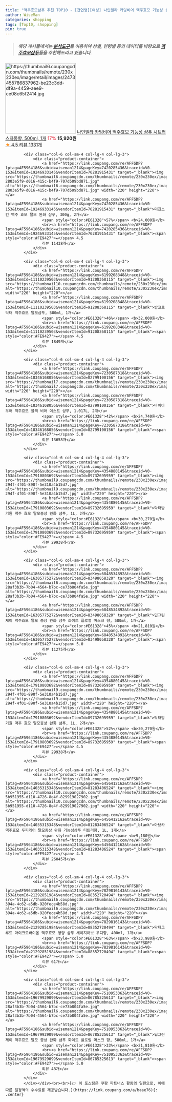```yaml
---
title: "맥주효모샴푸 추천 TOP10 - [전연령][여성] 나인밀라 카밍비어 맥주효모 기능성 샴푸 시트러스자몽향, 500ml, 1개"
author: WiseMan
categories: shopping
tags: [Top10, shopping]
pin: true
---
```


> ##### 해당 게시물에서는 [**분석도구**](https://itemscout.io/)를 이용하여 **성별**, **연령별** 등의 데이터를 바탕으로 [**맥주효모샴푸**](https://link.coupang.com/a/baae76)들을 추천해드리고 있습니다.
<div class="container"><div class="row">
            <div class="col-6 col-sm-4 col-lg-4 col-lg-3">
                <div class="product-container">
                    <a href="https://link.coupang.com/re/AFFSDP?lptag=AF5964186&subid=wiseman1214&pageKey=5625647865&traceid=V0-153&itemId=20143113923&vendorItemId=70175145672" target="_blank"><img src="https://thumbnail6.coupangcdn.com/thumbnails/remote/230x230ex/image/retail/images/2473455786837962-be23c3dd-df9a-4459-aee9-ce08c65f2414.jpg" alt="https://thumbnail6.coupangcdn.com/thumbnails/remote/230x230ex/image/retail/images/2473455786837962-be23c3dd-df9a-4459-aee9-ce08c65f2414.jpg" width="220" height="220"></a>
                    <a href="https://link.coupang.com/re/AFFSDP?lptag=AF5964186&subid=wiseman1214&pageKey=5625647865&traceid=V0-153&itemId=20143113923&vendorItemId=70175145672" target="_blank">나인밀라 카밍비어 맥주효모 기능성 샴푸 시트러스자몽향, 500ml, 1개</a>
                    <span style="color:#E61328">17%</span> <b>15,920원</b>
                    <br><a href="https://link.coupang.com/re/AFFSDP?lptag=AF5964186&subid=wiseman1214&pageKey=5625647865&traceid=V0-153&itemId=20143113923&vendorItemId=70175145672" target="_blank"><span style="color:#FE9427">★</span> 4.5
                    리뷰 1331개</a>
                </div>
            </div>
            
            <div class="col-6 col-sm-4 col-lg-4 col-lg-3">
                <div class="product-container">
                    <a href="https://link.coupang.com/re/AFFSDP?lptag=AF5964186&subid=wiseman1214&pageKey=7420285436&traceid=V0-153&itemId=19246933145&vendorItemId=70281915431" target="_blank"><img src="https://thumbnail6.coupangcdn.com/thumbnails/remote/230x230ex/image/retail/images/2952027438121-2803e5f9-d016-415c-b4f9-707d509bd871.jpg" alt="https://thumbnail6.coupangcdn.com/thumbnails/remote/230x230ex/image/retail/images/2952027438121-2803e5f9-d016-415c-b4f9-707d509bd871.jpg" width="220" height="220"></a>
                    <a href="https://link.coupang.com/re/AFFSDP?lptag=AF5964186&subid=wiseman1214&pageKey=7420285436&traceid=V0-153&itemId=19246933145&vendorItemId=70281915431" target="_blank">미친스킨 맥주 효모 탈모 완화 샴푸, 300g, 2개</a>
                    <span style="color:#E61328">57%</span> <b>24,000원</b>
                    <br><a href="https://link.coupang.com/re/AFFSDP?lptag=AF5964186&subid=wiseman1214&pageKey=7420285436&traceid=V0-153&itemId=19246933145&vendorItemId=70281915431" target="_blank"><span style="color:#FE9427">★</span> 4.5
                    리뷰 11438개</a>
                </div>
            </div>
            
            <div class="col-6 col-sm-4 col-lg-4 col-lg-3">
                <div class="product-container">
                    <a href="https://link.coupang.com/re/AFFSDP?lptag=AF5964186&subid=wiseman1214&pageKey=6199208348&traceid=V0-153&itemId=11110239503&vendorItemId=91208368115" target="_blank"><img src="https://thumbnail10.coupangcdn.com/thumbnails/remote/230x230ex/image/vendor_inventory/f745/dceed3b7811b65097c50bbd1d24f613df51300c2e143129b2371ec0f9b27.jpg" alt="https://thumbnail10.coupangcdn.com/thumbnails/remote/230x230ex/image/vendor_inventory/f745/dceed3b7811b65097c50bbd1d24f613df51300c2e143129b2371ec0f9b27.jpg" width="220" height="220"></a>
                    <a href="https://link.coupang.com/re/AFFSDP?lptag=AF5964186&subid=wiseman1214&pageKey=6199208348&traceid=V0-153&itemId=11110239503&vendorItemId=91208368115" target="_blank">반코르 닥터 맥주효모 탈모샴푸, 500ml, 1개</a>
                    <span style="color:#E61328">46%</span> <b>32,000원</b>
                    <br><a href="https://link.coupang.com/re/AFFSDP?lptag=AF5964186&subid=wiseman1214&pageKey=6199208348&traceid=V0-153&itemId=11110239503&vendorItemId=91208368115" target="_blank"><span style="color:#FE9427">★</span> 4.5
                    리뷰 1849개</a>
                </div>
            </div>
            
            <div class="col-6 col-sm-4 col-lg-4 col-lg-3">
                <div class="product-container">
                    <a href="https://link.coupang.com/re/AFFSDP?lptag=AF5964186&subid=wiseman1214&pageKey=7230587318&traceid=V0-153&itemId=18346168056&vendorItemId=82799100156" target="_blank"><img src="https://thumbnail7.coupangcdn.com/thumbnails/remote/230x230ex/image/vendor_inventory/63c0/24a468650deddcc1558ad8af4970e96353bd7885857bd07363485e984594.jpg" alt="https://thumbnail7.coupangcdn.com/thumbnails/remote/230x230ex/image/vendor_inventory/63c0/24a468650deddcc1558ad8af4970e96353bd7885857bd07363485e984594.jpg" width="220" height="220"></a>
                    <a href="https://link.coupang.com/re/AFFSDP?lptag=AF5964186&subid=wiseman1214&pageKey=7230587318&traceid=V0-153&itemId=18346168056&vendorItemId=82799100156" target="_blank">바이아우어 맥주효모 블랙 비어 이스트 샴푸, 1.017L, 2개</a>
                    <span style="color:#E61328">42%</span> <b>24,740원</b>
                    <br><a href="https://link.coupang.com/re/AFFSDP?lptag=AF5964186&subid=wiseman1214&pageKey=7230587318&traceid=V0-153&itemId=18346168056&vendorItemId=82799100156" target="_blank"><span style="color:#FE9427">★</span> 5.0
                    리뷰 13658개</a>
                </div>
            </div>
            
            <div class="col-6 col-sm-4 col-lg-4 col-lg-3">
                <div class="product-container">
                    <a href="https://link.coupang.com/re/AFFSDP?lptag=AF5964186&subid=wiseman1214&pageKey=4354880145&traceid=V0-153&itemId=17910803692&vendorItemId=89732695959" target="_blank"><img src="https://thumbnail9.coupangcdn.com/thumbnails/remote/230x230ex/image/retail/images/2024/04/30/10/4/0fd3827d-294f-4f01-890f-5e310a4b15d7.jpg" alt="https://thumbnail9.coupangcdn.com/thumbnails/remote/230x230ex/image/retail/images/2024/04/30/10/4/0fd3827d-294f-4f01-890f-5e310a4b15d7.jpg" width="220" height="220"></a>
                    <a href="https://link.coupang.com/re/AFFSDP?lptag=AF5964186&subid=wiseman1214&pageKey=4354880145&traceid=V0-153&itemId=17910803692&vendorItemId=89732695959" target="_blank">닥터방기원 맥주 효모 탈모증상 완화 샴푸, 1L, 2개</a>
                    <span style="color:#E61328">54%</span> <b>30,270원</b>
                    <br><a href="https://link.coupang.com/re/AFFSDP?lptag=AF5964186&subid=wiseman1214&pageKey=4354880145&traceid=V0-153&itemId=17910803692&vendorItemId=89732695959" target="_blank"><span style="color:#FE9427">★</span> 4.5
                    리뷰 29938개</a>
                </div>
            </div>
            
            <div class="col-6 col-sm-4 col-lg-4 col-lg-3">
                <div class="product-container">
                    <a href="https://link.coupang.com/re/AFFSDP?lptag=AF5964186&subid=wiseman1214&pageKey=6848534892&traceid=V0-153&itemId=16305775272&vendorItemId=83498058320" target="_blank"><img src="https://thumbnail6.coupangcdn.com/thumbnails/remote/230x230ex/image/retail/images/1587576182477734-28af3b3b-7b04-4564-b7bc-ce73b804fa5e.jpg" alt="https://thumbnail6.coupangcdn.com/thumbnails/remote/230x230ex/image/retail/images/1587576182477734-28af3b3b-7b04-4564-b7bc-ce73b804fa5e.jpg" width="220" height="220"></a>
                    <a href="https://link.coupang.com/re/AFFSDP?lptag=AF5964186&subid=wiseman1214&pageKey=6848534892&traceid=V0-153&itemId=16305775272&vendorItemId=83498058320" target="_blank">딥그린제이 맥주효모 탈모 증상 완화 샴푸 화이트 플로럴 머스크 향, 500ml, 1개</a>
                    <span style="color:#E61328">45%</span> <b>21,810원</b>
                    <br><a href="https://link.coupang.com/re/AFFSDP?lptag=AF5964186&subid=wiseman1214&pageKey=6848534892&traceid=V0-153&itemId=16305775272&vendorItemId=83498058320" target="_blank"><span style="color:#FE9427">★</span> 5.0
                    리뷰 11275개</a>
                </div>
            </div>
            
            <div class="col-6 col-sm-4 col-lg-4 col-lg-3">
                <div class="product-container">
                    <a href="https://link.coupang.com/re/AFFSDP?lptag=AF5964186&subid=wiseman1214&pageKey=4354880145&traceid=V0-153&itemId=17910803692&vendorItemId=89732695959" target="_blank"><img src="https://thumbnail9.coupangcdn.com/thumbnails/remote/230x230ex/image/retail/images/2024/04/30/10/4/0fd3827d-294f-4f01-890f-5e310a4b15d7.jpg" alt="https://thumbnail9.coupangcdn.com/thumbnails/remote/230x230ex/image/retail/images/2024/04/30/10/4/0fd3827d-294f-4f01-890f-5e310a4b15d7.jpg" width="220" height="220"></a>
                    <a href="https://link.coupang.com/re/AFFSDP?lptag=AF5964186&subid=wiseman1214&pageKey=4354880145&traceid=V0-153&itemId=17910803692&vendorItemId=89732695959" target="_blank">닥터방기원 맥주 효모 탈모증상 완화 샴푸, 1L, 2개</a>
                    <span style="color:#E61328">52%</span> <b>30,270원</b>
                    <br><a href="https://link.coupang.com/re/AFFSDP?lptag=AF5964186&subid=wiseman1214&pageKey=4354880145&traceid=V0-153&itemId=17910803692&vendorItemId=89732695959" target="_blank"><span style="color:#FE9427">★</span> 4.5
                    리뷰 29938개</a>
                </div>
            </div>
            
            <div class="col-6 col-sm-4 col-lg-4 col-lg-3">
                <div class="product-container">
                    <a href="https://link.coupang.com/re/AFFSDP?lptag=AF5964186&subid=wiseman1214&pageKey=6456412162&traceid=V0-153&itemId=14035315348&vendorItemId=81283406524" target="_blank"><img src="https://thumbnail10.coupangcdn.com/thumbnails/remote/230x230ex/image/retail/images/7895973919649270-5b951955-d110-4726-8e4f-829919027902.jpg" alt="https://thumbnail10.coupangcdn.com/thumbnails/remote/230x230ex/image/retail/images/7895973919649270-5b951955-d110-4726-8e4f-829919027902.jpg" width="220" height="220"></a>
                    <a href="https://link.coupang.com/re/AFFSDP?lptag=AF5964186&subid=wiseman1214&pageKey=6456412162&traceid=V0-153&itemId=14035315348&vendorItemId=81283406524" target="_blank">아브카 맥주효모 두피케어 탈모증상 완화 기능성샴푸 티트리향, 1L, 1개</a>
                    <span style="color:#E61328">8%</span> <b>9,180원</b>
                    <br><a href="https://link.coupang.com/re/AFFSDP?lptag=AF5964186&subid=wiseman1214&pageKey=6456412162&traceid=V0-153&itemId=14035315348&vendorItemId=81283406524" target="_blank"><span style="color:#FE9427">★</span> 4.5
                    리뷰 26045개</a>
                </div>
            </div>
            
            <div class="col-6 col-sm-4 col-lg-4 col-lg-3">
                <div class="product-container">
                    <a href="https://link.coupang.com/re/AFFSDP?lptag=AF5964186&subid=wiseman1214&pageKey=7829816143&traceid=V0-153&itemId=21292851984&vendorItemId=88352720494" target="_blank"><img src="https://thumbnail6.coupangcdn.com/thumbnails/remote/230x230ex/image/retail/images/2024/01/11/18/2/6fa84e1b-394a-4c62-a5db-920fece4b58d.jpg" alt="https://thumbnail6.coupangcdn.com/thumbnails/remote/230x230ex/image/retail/images/2024/01/11/18/2/6fa84e1b-394a-4c62-a5db-920fece4b58d.jpg" width="220" height="220"></a>
                    <a href="https://link.coupang.com/re/AFFSDP?lptag=AF5964186&subid=wiseman1214&pageKey=7829816143&traceid=V0-153&itemId=21292851984&vendorItemId=88352720494" target="_blank">닥터그루트 마이크로바이옴 맥주효모 영양 샴푸 세이지허브 우디향, 400ml, 1개</a>
                    <span style="color:#E61328">63%</span> <b>23,980원</b>
                    <br><a href="https://link.coupang.com/re/AFFSDP?lptag=AF5964186&subid=wiseman1214&pageKey=7829816143&traceid=V0-153&itemId=21292851984&vendorItemId=88352720494" target="_blank"><span style="color:#FE9427">★</span> 5.0
                    리뷰 61개</a>
                </div>
            </div>
            
            <div class="col-6 col-sm-4 col-lg-4 col-lg-3">
                <div class="product-container">
                    <a href="https://link.coupang.com/re/AFFSDP?lptag=AF5964186&subid=wiseman1214&pageKey=7510953363&traceid=V0-153&itemId=19679929099&vendorItemId=86785325613" target="_blank"><img src="https://thumbnail6.coupangcdn.com/thumbnails/remote/230x230ex/image/retail/images/1587576182477734-28af3b3b-7b04-4564-b7bc-ce73b804fa5e.jpg" alt="https://thumbnail6.coupangcdn.com/thumbnails/remote/230x230ex/image/retail/images/1587576182477734-28af3b3b-7b04-4564-b7bc-ce73b804fa5e.jpg" width="220" height="220"></a>
                    <a href="https://link.coupang.com/re/AFFSDP?lptag=AF5964186&subid=wiseman1214&pageKey=7510953363&traceid=V0-153&itemId=19679929099&vendorItemId=86785325613" target="_blank">딥그린제이 맥주효모 탈모 증상 완화 샴푸 화이트 플로럴 머스크 향, 500ml, 1개</a>
                    <span style="color:#E61328">33%</span> <b>21,810원</b>
                    <br><a href="https://link.coupang.com/re/AFFSDP?lptag=AF5964186&subid=wiseman1214&pageKey=7510953363&traceid=V0-153&itemId=19679929099&vendorItemId=86785325613" target="_blank"><span style="color:#FE9427">★</span> 5.0
                    리뷰 48개</a>
                </div>
            </div>
            </div></div><br><br>[👉 이 포스팅은 쿠팡 파트너스 활동의 일환으로, 이에 따른 일정액의 수수료를 제공받습니다.](https://link.coupang.com/a/baae76){: .center}
